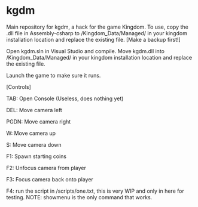 # kgdm
Main repository for kgdm, a hack for the game Kingdom.
To use, copy the .dll file in Assembly-csharp to /Kingdom_Data/Managed/ in your kingdom installation location 
and replace the existing file. [Make a backup first!]

Open kgdm.sln in Visual Studio and compile. Move kgdm.dll into /Kingdom_Data/Managed/ in your kingdom installation location 
and replace the existing file.

Launch the game to make sure it runs. 

[Controls]


TAB: Open Console (Useless, does nothing yet)


DEL: Move camera left

PGDN: Move camera right

W: Move camera up

S: Move camera down


F1: Spawn starting coins

F2: Unfocus camera from player

F3: Focus camera back onto player

F4: run the script in /scripts/one.txt, this is very WIP and only in here for testing. NOTE: showmenu is the only command that works. 
